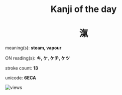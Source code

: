 <h1 align="center">Kanji of the day</h1>
<h1 align="center">滊</h1>
<p align="left">meaning(s): <b>steam, vapour</b></p>
<p align="left">ON reading(s): <b>キ, ケ, ケチ, ケツ</b></p>
<p align="left">stroke count: <b>13</b></p>
<p align="left">unicode: <b>6ECA</b></p>
<p align="left"><img src="https://komarev.com/ghpvc/?username=tristanwagner-kanjioftheday&label=Views&color=0e75b6&style=flat" alt="views"/></p>
